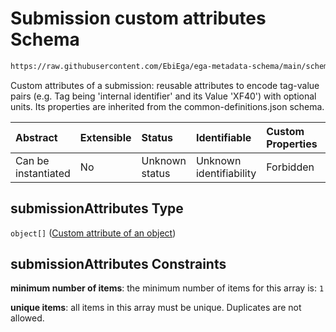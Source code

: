 # Submission custom attributes Schema

```txt
https://raw.githubusercontent.com/EbiEga/ega-metadata-schema/main/schemas/EGA.submission.json#/properties/submissionAttributes
```

Custom attributes of a submission: reusable attributes to encode tag-value pairs (e.g. Tag being 'internal identifier' and its Value 'XF40') with optional units. Its properties are inherited from the common-definitions.json schema.

| Abstract            | Extensible | Status         | Identifiable            | Custom Properties | Additional Properties | Access Restrictions | Defined In                                                                           |
| :------------------ | :--------- | :------------- | :---------------------- | :---------------- | :-------------------- | :------------------ | :----------------------------------------------------------------------------------- |
| Can be instantiated | No         | Unknown status | Unknown identifiability | Forbidden         | Forbidden             | none                | [EGA.submission.json\*](../../../schemas/EGA.submission.json "open original schema") |

## submissionAttributes Type

`object[]` ([Custom attribute of an object](ega-4-defs-custom-attribute-of-an-object.md))

## submissionAttributes Constraints

**minimum number of items**: the minimum number of items for this array is: `1`

**unique items**: all items in this array must be unique. Duplicates are not allowed.
